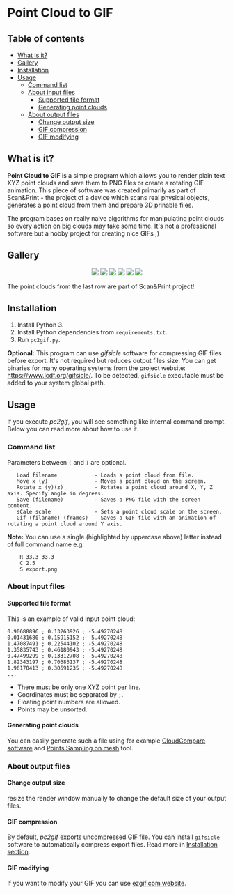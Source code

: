 # Point Cloud to GIF

## Table of contents
- [What is it?](#what-is-it)
- [Gallery](#gallery)
- [Installation](#installation)
- [Usage](#usage)
    - [Command list](#command-list)
    - [About input files](#about-input-files)
        - [Supported file format](#supported-file-format)
        - [Generating point clouds](#generating-point-clouds)
    - [About output files](#about-output-files)
        - [Change output size](#change-output-size)
        - [GIF compression](#gif-compression)
        - [GIF modifying](#gif-modifying)
## What is it?
**Point Cloud to GIF** is a simple program which allows you to render plain text XYZ point clouds and save them to PNG files or create a rotating GIF animation. This piece of software was created primarily as part of Scan&Print - the project of a device which scans real physical objects, generates a point cloud from them and prepare 3D prinable files.

The program bases on really naive algorithms for manipulating point clouds so every action on big clouds may take some time. It's not a professional software but a hobby project for creating nice GIFs ;)

## Gallery
<p align="center">
    <img src="examples/cube.png">
    <img src="examples/roller.gif">
    <img src="examples/test.gif">
    <img src="examples/dsonyy.png">
    <img src="examples/marszalek.gif">
    <img src="examples/bag.gif">
</p>
The point clouds from the last row are part of Scan&Print project!

## Installation
1. Install Python 3.
2. Install Python dependencies from `requirements.txt`.
3. Run `pc2gif.py`.

**Optional:** This program can use *gifsicle* software for compressing GIF files before export. It's not required but reduces output files size. You can get binaries for many operating systems from the project website: https://www.lcdf.org/gifsicle/. To be detected, `gifsicle` executable must be added to your system global path.

## Usage
If you execute *pc2gif*, you will see something like internal command prompt. Below you can read more about how to use it.

### Command list
Parameters between `(` and `)` are optional.

```
   Load filename            - Loads a point cloud from file.
   Move x (y)               - Moves a point cloud on the screen.
   Rotate x (y)(z)          - Rotates a point cloud around X, Y, Z axis. Specify angle in degrees.
   Save (filename)          - Saves a PNG file with the screen content.
   sCale scale              - Sets a point cloud scale on the screen.
   Gif (filaname) (frames)  - Saves a GIF file with an animation of rotating a point cloud around Y axis.
```

**Note:** You can use a single (highlighted by uppercase above) letter instead of full command name e.g.
```
    R 33.3 33.3
    C 2.5
    S export.png
```

### About input files

#### Supported file format
This is an example of valid input point cloud:
```
0.90688896 ; 0.13263926 ; -5.49270248
0.01431680 ; 0.15915152 ; -5.49270248
1.47087491 ; 0.22544102 ; -5.49270248
1.35835743 ; 0.46180943 ; -5.49270248
0.47499299 ; 0.13312708 ; -5.49270248
1.82343197 ; 0.70383137 ; -5.49270248
1.96170413 ; 0.30591235 ; -5.49270248
...
```
- There must be only one XYZ point per line.
- Coordinates must be separated by `;`.
- Floating point numbers are allowed.
- Points may be unsorted.

#### Generating point clouds
You can easily generate such a file using for example [CloudCompare software](https://www.danielgm.net/cc/) and  [Points Sampling on mesh](http://www.cloudcompare.org/doc/wiki/index.php?title=Mesh%5CSample_points) tool.

### About output files

#### Change output size
resize the render window manually to change the default size of your output files.

#### GIF compression
By default, *pc2gif* exports uncompressed GIF file. You can install `gifsicle` software to automatically compress export files. Read more in [Installation section](#installation).

#### GIF modifying
If you want to modify your GIF you can use [ezgif.com website](https://ezgif.com/).
